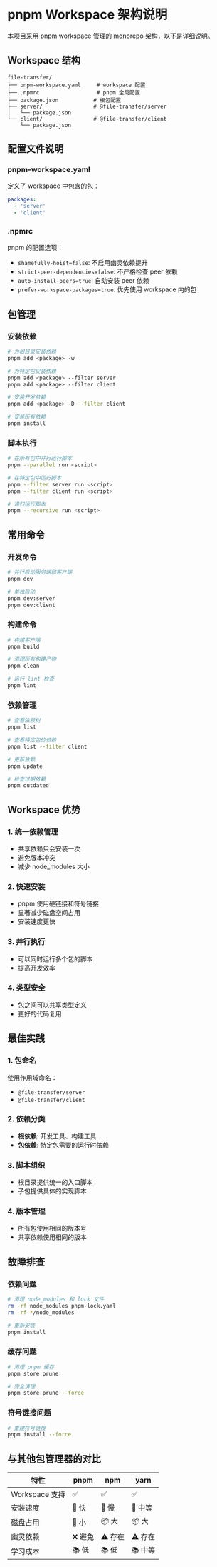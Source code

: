 # pnpm Workspace 架构说明

本项目采用 pnpm workspace 管理的 monorepo 架构，以下是详细说明。

## Workspace 结构

```
file-transfer/
├── pnpm-workspace.yaml     # workspace 配置
├── .npmrc                  # pnpm 全局配置
├── package.json           # 根包配置
├── server/                # @file-transfer/server
│   └── package.json
└── client/                # @file-transfer/client
    └── package.json
```

## 配置文件说明

### pnpm-workspace.yaml
定义了 workspace 中包含的包：
```yaml
packages:
  - 'server'
  - 'client'
```

### .npmrc
pnpm 的配置选项：
- `shamefully-hoist=false`: 不启用幽灵依赖提升
- `strict-peer-dependencies=false`: 不严格检查 peer 依赖
- `auto-install-peers=true`: 自动安装 peer 依赖
- `prefer-workspace-packages=true`: 优先使用 workspace 内的包

## 包管理

### 安装依赖

```bash
# 为根目录安装依赖
pnpm add <package> -w

# 为特定包安装依赖
pnpm add <package> --filter server
pnpm add <package> --filter client

# 安装开发依赖
pnpm add <package> -D --filter client

# 安装所有依赖
pnpm install
```

### 脚本执行

```bash
# 在所有包中并行运行脚本
pnpm --parallel run <script>

# 在特定包中运行脚本
pnpm --filter server run <script>
pnpm --filter client run <script>

# 递归运行脚本
pnpm --recursive run <script>
```

## 常用命令

### 开发命令
```bash
# 并行启动服务端和客户端
pnpm dev

# 单独启动
pnpm dev:server
pnpm dev:client
```

### 构建命令
```bash
# 构建客户端
pnpm build

# 清理所有构建产物
pnpm clean

# 运行 lint 检查
pnpm lint
```

### 依赖管理
```bash
# 查看依赖树
pnpm list

# 查看特定包的依赖
pnpm list --filter client

# 更新依赖
pnpm update

# 检查过期依赖
pnpm outdated
```

## Workspace 优势

### 1. 统一依赖管理
- 共享依赖只会安装一次
- 避免版本冲突
- 减少 node_modules 大小

### 2. 快速安装
- pnpm 使用硬链接和符号链接
- 显著减少磁盘空间占用
- 安装速度更快

### 3. 并行执行
- 可以同时运行多个包的脚本
- 提高开发效率

### 4. 类型安全
- 包之间可以共享类型定义
- 更好的代码复用

## 最佳实践

### 1. 包命名
使用作用域命名：
- `@file-transfer/server`
- `@file-transfer/client`

### 2. 依赖分类
- **根依赖**: 开发工具、构建工具
- **包依赖**: 特定包需要的运行时依赖

### 3. 脚本组织
- 根目录提供统一的入口脚本
- 子包提供具体的实现脚本

### 4. 版本管理
- 所有包使用相同的版本号
- 共享依赖使用相同的版本

## 故障排查

### 依赖问题
```bash
# 清理 node_modules 和 lock 文件
rm -rf node_modules pnpm-lock.yaml
rm -rf */node_modules

# 重新安装
pnpm install
```

### 缓存问题
```bash
# 清理 pnpm 缓存
pnpm store prune

# 完全清理
pnpm store prune --force
```

### 符号链接问题
```bash
# 重建符号链接
pnpm install --force
```

## 与其他包管理器的对比

| 特性 | pnpm | npm | yarn |
|------|------|-----|------|
| Workspace 支持 | ✅ | ✅ | ✅ |
| 安装速度 | 🚀 快 | 🐌 慢 | 🏃 中等 |
| 磁盘占用 | 💾 小 | 📦 大 | 📦 大 |
| 幽灵依赖 | ❌ 避免 | ⚠️ 存在 | ⚠️ 存在 |
| 学习成本 | 📚 低 | 📚 低 | 📚 中等 |
